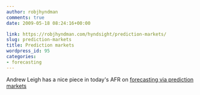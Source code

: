 ```yaml
---
author: robjhyndman
comments: true
date: 2009-05-18 08:24:16+00:00

link: https://robjhyndman.com/hyndsight/prediction-markets/
slug: prediction-markets
title: Prediction markets
wordpress_id: 95
categories:
- forecasting
---
```


Andrew Leigh has a nice piece in today's AFR on [forecasting via prediction markets](http://andrewleigh.com/?p=2083)
